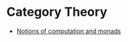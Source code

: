 
# Category Theory 

- [Notions of computation and monads](https://www.cs.cmu.edu/~crary/819-f09/Moggi91.pdf)
